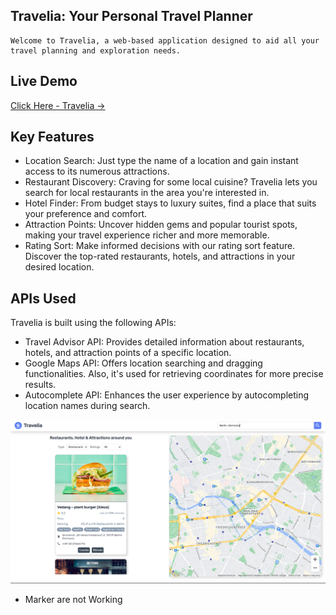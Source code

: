 ## Travelia: Your Personal Travel Planner
  
    Welcome to Travelia, a web-based application designed to aid all your travel planning and exploration needs.

## Live Demo
  [Click Here - Travelia ->](https://travelia-explore-travel.netlify.app/)

## Key Features
  - Location Search: Just type the name of a location and gain instant access to its numerous attractions.
  - Restaurant Discovery: Craving for some local cuisine? Travelia lets you search for local restaurants in the area you're interested in.
  - Hotel Finder: From budget stays to luxury suites, find a place that suits your preference and comfort.
  - Attraction Points: Uncover hidden gems and popular tourist spots, making your travel experience richer and more memorable.
  - Rating Sort: Make informed decisions with our rating sort feature. Discover the top-rated restaurants, hotels, and attractions in your desired location.

## APIs Used 
Travelia is built using the following APIs:
  - Travel Advisor API: Provides detailed information about restaurants, hotels, and attraction points of a specific location.
  - Google Maps API: Offers location searching and dragging functionalities. Also, it's used for retrieving coordinates for more precise results.
  - Autocomplete API: Enhances the user experience by autocompleting location names during search.

![App Screenshot](https://github.com/Kaushal12Shinde/Travelia/blob/main/travelia_SS_.png)

- Marker are not Working

